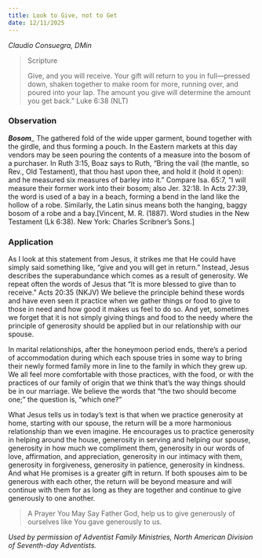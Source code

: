 ```yaml
---
title: Look to Give, not to Get
date: 12/11/2025
---
```


_Claudio Consuegra, DMin_

> <p>Scripture</p>
> Give, and you will receive. Your gift will return to you in full—pressed down, shaken together to make room for more, running over, and poured into your lap. The amount you give will determine the amount you get back.” Luke 6:38 (NLT)

### Observation

**_Bosom_**_ The gathered fold of the wide upper garment, bound together with the girdle, and thus forming a pouch. In the Eastern markets at this day vendors may be seen pouring the contents of a measure into the bosom of a purchaser. In Ruth 3:15, Boaz says to Ruth, “Bring the vail (the mantle, so Rev., Old Testament), that thou hast upon thee, and hold it (hold it open): and he measured six measures of barley into it.” Compare Isa. 65:7, “I will measure their former work into their bosom; also Jer. 32:18. In Acts 27:39, the word is used of a bay in a beach, forming a bend in the land like the hollow of a robe. Similarly, the Latin sinus means both the hanging, baggy bosom of a robe and a bay.[Vincent, M. R. (1887). Word studies in the New Testament (Lk 6:38). New York: Charles Scribner’s Sons.]

### Application

As I look at this statement from Jesus, it strikes me that He could have simply said something like, “give and you will get in return.” Instead, Jesus describes the superabundance which comes as a result of generosity. We repeat often the words of Jesus that “It is more blessed to give than to receive." Acts 20:35 (NKJV) We believe the principle behind these words and have even seen it practice when we gather things or food to give to those in need and how good it makes us feel to do so. And yet, sometimes we forget that it is not simply giving things and food to the needy where the principle of generosity should be applied but in our relationship with our spouse.

In marital relationships, after the honeymoon period ends, there’s a period of accommodation during which each spouse tries in some way to bring their newly formed family more in line to the family in which they grew up. We all feel more comfortable with those practices, with the food, or with the practices of our family of origin that we think that’s the way things should be in our marriage. We believe the words that “the two should become one;” the question is, “which one?”

What Jesus tells us in today’s text is that when we practice generosity at home, starting with our spouse, the return will be a more harmonious relationship than we even imagine. He encourages us to practice generosity in helping around the house, generosity in serving and helping our spouse, generosity in how much we compliment them, generosity in our words of love, affirmation, and appreciation, generosity in our intimacy with them, generosity in forgiveness, generosity in patience, generosity in kindness. And what He promises is a greater gift in return. If both spouses aim to be generous with each other, the return will be beyond measure and will continue with them for as long as they are together and continue to give generously to one another.

> <callout>A Prayer You May Say</callout>
> Father God, help us to give generously of ourselves like You gave generously to us.

_Used by permission of Adventist Family Ministries, North American Division of Seventh-day Adventists._